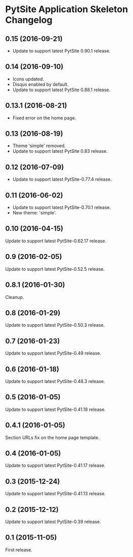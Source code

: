 # PytSite Application Skeleton Changelog

## 0.15 (2016-09-21)
- Update to support latest PytSite 0.90.1 release.


## 0.14 (2016-09-10)
- Icons updated.
- Disqus enabled by default.
- Update to support latest PytSite 0.88.1 release.


## 0.13.1 (2016-08-21)
- Fixed error on the home page.


## 0.13 (2016-08-19)
- Theme 'simple' removed.
- Update to support latest PytSite 0.83 release. 


## 0.12 (2016-07-09)
- Update to support latest PytSite-0.77.4 release.


## 0.11 (2016-06-02)
- Update to support latest PytSite-0.70.1 release.
- New theme: 'simple'.


## 0.10 (2016-04-15)
Update to support latest PytSite-0.62.17 release.


## 0.9 (2016-02-05)
Update to support latest PytSite-0.52.5 release.


## 0.8.1 (2016-01-30)
Cleanup.


## 0.8 (2016-01-29)
Update to support latest PytSite-0.50.3 release.


## 0.7 (2016-01-23)
Update to support latest PytSite-0.49 release.


## 0.6 (2016-01-18)
Update to support latest PytSite-0.48.3 release.


## 0.5 (2016-01-05)
Update to support latest PytSite-0.41.18 release.


## 0.4.1 (2016-01-05)
Section URLs fix on the home page template.


## 0.4 (2016-01-05)
Update to support latest PytSite-0.41.17 release.


## 0.3 (2015-12-24)
Update to support latest PytSite-0.41.13 release.


## 0.2 (2015-12-12)
Update to support latest PytSite-0.39 release.


## 0.1 (2015-11-05)
First release.
